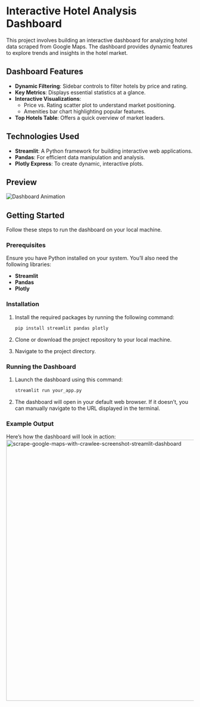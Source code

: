 # Interactive Hotel Analysis Dashboard

This project involves building an interactive dashboard for analyzing hotel data scraped from Google Maps. The dashboard provides dynamic features to explore trends and insights in the hotel market.

## Dashboard Features

- **Dynamic Filtering**: Sidebar controls to filter hotels by price and rating.
- **Key Metrics**: Displays essential statistics at a glance.
- **Interactive Visualizations**:
  - Price vs. Rating scatter plot to understand market positioning.
  - Amenities bar chart highlighting popular features.
- **Top Hotels Table**: Offers a quick overview of market leaders.

## Technologies Used

- **Streamlit**: A Python framework for building interactive web applications.
- **Pandas**: For efficient data manipulation and analysis.
- **Plotly Express**: To create dynamic, interactive plots.

## Preview

![Dashboard Animation](https://prod-files-secure.s3.us-west-2.amazonaws.com/63b6fe41-a503-4e50-9b1e-caa1e011ae25/3b30a8ff-3eab-4e91-9d90-fb47393a4f4b/scrape-google-maps-with-crawlee-screenshot-hotel-analysis-dashboard.gif)

## Getting Started

Follow these steps to run the dashboard on your local machine.

### Prerequisites

Ensure you have Python installed on your system. You’ll also need the following libraries:

- **Streamlit**
- **Pandas**
- **Plotly**

### Installation

1. Install the required packages by running the following command:

   ```bash
   pip install streamlit pandas plotly
   ```
2. Clone or download the project repository to your local machine.
3. Navigate to the project directory.

### Running the Dashboard
1. Launch the dashboard using this command:

    ```bash
    streamlit run your_app.py
    ```
2. The dashboard will open in your default web browser. If it doesn’t, you can manually navigate to the URL displayed in the terminal.

### Example Output
Here’s how the dashboard will look in action:
<img width="700" alt="scrape-google-maps-with-crawlee-screenshot-streamlit-dashboard" src="https://github.com/user-attachments/assets/d5f7af02-27fe-496c-b9d4-7b2e00402165">
